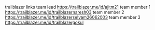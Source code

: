 trailblazer links
team lead https://trailblazer.me/id/ajitm21
team member 1 https://trailblazer.me/id/trailblazernaresh03
team member 2 https://trailblazer.me/id/trailblazerselvam26062003
team member 3 https://trailblazer.me/id/trailblazergokul
